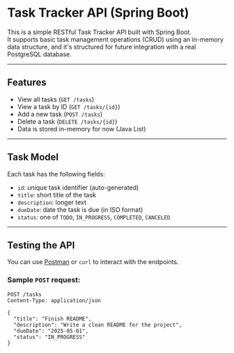 # Task Tracker API (Spring Boot)

This is a simple RESTful Task Tracker API built with Spring Boot.  
It supports basic task management operations (CRUD) using an in-memory data structure, and it's structured for future integration with a real PostgreSQL database.

---

##  Features

- View all tasks (`GET /tasks`)
- View a task by ID (`GET /tasks/{id}`)
- Add a new task (`POST /tasks`)
- Delete a task (`DELETE /tasks/{id}`)
- Data is stored in-memory for now (Java List)

---

##  Task Model

Each task has the following fields:

- `id`: unique task identifier (auto-generated)
- `title`: short title of the task
- `description`: longer text
- `dueDate`: date the task is due (in ISO format)
- `status`: one of `TODO`, `IN_PROGRESS`, `COMPLETED`, `CANCELED`

---

##  Testing the API

You can use [Postman](https://www.postman.com/) or `curl` to interact with the endpoints.

### Sample `POST` request:
```http
POST /tasks
Content-Type: application/json

{
  "title": "Finish README",
  "description": "Write a clean README for the project",
  "dueDate": "2025-05-01",
  "status": "IN_PROGRESS"
}
